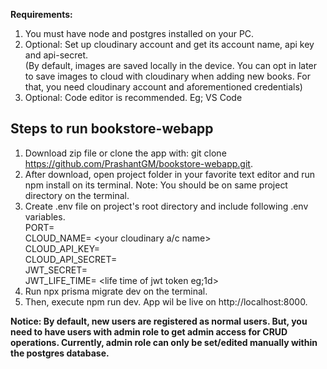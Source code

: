 **Requirements:**

1. You must have node and postgres installed on your PC.
2. Optional: Set up cloudinary account and get its account name, api key and api-secret.  
   (By default, images are saved locally in the device. You can opt in later to save images to cloud with cloudinary when adding new books. For that, you need cloudinary account and aforementioned credentials)
3. Optional: Code editor is recommended. Eg; VS Code

## Steps to run bookstore-webapp

1. Download zip file or clone the app with: git clone https://github.com/PrashantGM/bookstore-webapp.git.
2. After download, open project folder in your favorite text editor and run npm install on its terminal.
   Note: You should be on same project directory on the terminal.
3. Create .env file on project's root directory and include following .env variables.  
   PORT= <port no app that app is listening to>  
   CLOUD_NAME= <your cloudinary a/c name>  
   CLOUD_API_KEY= <you cloudinary api key>  
   CLOUD_API_SECRET= <your cloudinary api secret>  
   JWT_SECRET= <secret for signing jwt token>  
   JWT_LIFE_TIME= <life time of jwt token eg;1d>
4. Run npx prisma migrate dev on the terminal.
5. Then, execute npm run dev.
   App wil be live on http://localhost:8000.

**Notice: By default, new users are registered as normal users. But, you need to have users with admin role to get admin access for CRUD operations. Currently, admin role can only be set/edited manually within the postgres database.**

